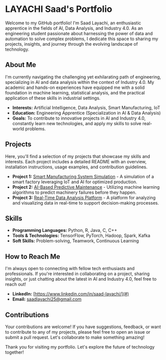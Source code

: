 # LAYACHI Saad's Portfolio

Welcome to my GitHub portfolio! I'm Saad Layachi, an enthusiastic apprentice in the fields of AI, Data Analysis, and Industry 4.0. As an engineering student passionate about harnessing the power of data and automation to solve complex problems, I dedicate this space to sharing my projects, insights, and journey through the evolving landscape of technology.

## About Me

I'm currently navigating the challenging yet exhilarating path of engineering, specializing in AI and data analysis within the context of Industry 4.0. My academic and hands-on experiences have equipped me with a solid foundation in machine learning, statistical analysis, and the practical application of these skills in industrial settings.

- **Interests:** Artificial Intelligence, Data Analysis, Smart Manufacturing, IoT
- **Education:** Engineering Apprentice (Specialization in AI & Data Analysis)
- **Goals:** To contribute to innovative projects in AI and Industry 4.0, constantly learn new technologies, and apply my skills to solve real-world problems.

## Projects

Here, you'll find a selection of my projects that showcase my skills and interests. Each project includes a detailed README with an overview, installation instructions, usage examples, and contribution guidelines.

- **Project 1:** [Smart Manufacturing System Simulation](#) - A simulation of a smart factory leveraging IoT and AI for optimized production.
- **Project 2:** [AI-Based Predictive Maintenance](#) - Utilizing machine learning algorithms to predict machinery failures before they happen.
- **Project 3:** [Real-Time Data Analysis Platform](#) - A platform for analyzing and visualizing data in real-time to support decision-making processes.

## Skills

- **Programming Languages:** Python, R, Java, C, C++
- **Tools & Technologies:** TensorFlow, PyTorch, Hadoop, Spark, Kafka
- **Soft Skills:** Problem-solving, Teamwork, Continuous Learning

## How to Reach Me

I'm always open to connecting with fellow tech enthusiasts and professionals. If you're interested in collaborating on a project, sharing insights, or just chatting about the latest in AI and Industry 4.0, feel free to reach out!

- **LinkedIn:** [https://www.linkedin.com/in/saad-layachi/](#)
- **Email:** [saadlayachi25@gmail.com](#)

## Contributions

Your contributions are welcome! If you have suggestions, feedback, or want to contribute to any of my projects, please feel free to open an issue or submit a pull request. Let's collaborate to make something amazing!

Thank you for visiting my portfolio. Let's explore the future of technology together!

